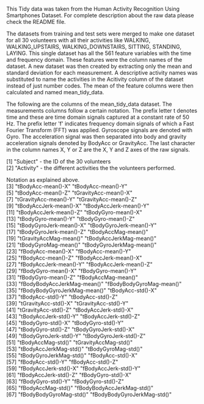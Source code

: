 This Tidy data was taken from the Human Activity Recognition Using Smartphones Dataset. For complete description about
the raw data please check the README file. 

The datasets from training and test sets were merged to make one dataset for all 30 volunteers with all their activities 
like WALKING, WALKING_UPSTAIRS, WALKING_DOWNSTAIRS, SITTING, STANDING, LAYING. This single dataset has all the 561 feature 
variables with the time and frequency domain. These features were the column names of the dataset. A new dataset was then 
created by extracting only the mean and standard deviation for each measurement. A descriptive activity names was substituted
to name the activities in the Acitivity column of the dataset instead of just number codes. The mean of the feature columns were then calculated and named mean_tidy_data.

The following are the columns of the mean_tidy_data dataset. The measurements columns follow a certain notation. The prefix letter 
t denotes time and these are time domain signals captured at a constant rate of 50 Hz. The prefix letter 'f' indicates frequency 
domain signals of which a Fast Fourier Transform (FFT) was applied. Gyroscope signals are denoted with Gyro. The acceleration signal 
was then separated into body and gravity acceleration signals denoted by BodyAcc or GravityAcc. The last character in the column names
X, Y or Z are the X, Y and Z axes of the raw signals.

 [1] "Subject" - the ID of the 30 volunteers                    
 [2] "Activity"  - the different activities the the volunteers performed.

Notation as explained above.                
 [3] "tBodyAcc-mean()-X"           "tBodyAcc-mean()-Y"          
 [5] "tBodyAcc-mean()-Z"           "tGravityAcc-mean()-X"       
 [7] "tGravityAcc-mean()-Y"        "tGravityAcc-mean()-Z"       
 [9] "tBodyAccJerk-mean()-X"       "tBodyAccJerk-mean()-Y"      
[11] "tBodyAccJerk-mean()-Z"       "tBodyGyro-mean()-X"         
[13] "tBodyGyro-mean()-Y"          "tBodyGyro-mean()-Z"         
[15] "tBodyGyroJerk-mean()-X"      "tBodyGyroJerk-mean()-Y"     
[17] "tBodyGyroJerk-mean()-Z"      "tBodyAccMag-mean()"         
[19] "tGravityAccMag-mean()"       "tBodyAccJerkMag-mean()"     
[21] "tBodyGyroMag-mean()"         "tBodyGyroJerkMag-mean()"    
[23] "fBodyAcc-mean()-X"           "fBodyAcc-mean()-Y"          
[25] "fBodyAcc-mean()-Z"           "fBodyAccJerk-mean()-X"      
[27] "fBodyAccJerk-mean()-Y"       "fBodyAccJerk-mean()-Z"      
[29] "fBodyGyro-mean()-X"          "fBodyGyro-mean()-Y"         
[31] "fBodyGyro-mean()-Z"          "fBodyAccMag-mean()"         
[33] "fBodyBodyAccJerkMag-mean()"  "fBodyBodyGyroMag-mean()"    
[35] "fBodyBodyGyroJerkMag-mean()" "tBodyAcc-std()-X"           
[37] "tBodyAcc-std()-Y"            "tBodyAcc-std()-Z"           
[39] "tGravityAcc-std()-X"         "tGravityAcc-std()-Y"        
[41] "tGravityAcc-std()-Z"         "tBodyAccJerk-std()-X"       
[43] "tBodyAccJerk-std()-Y"        "tBodyAccJerk-std()-Z"       
[45] "tBodyGyro-std()-X"           "tBodyGyro-std()-Y"          
[47] "tBodyGyro-std()-Z"           "tBodyGyroJerk-std()-X"      
[49] "tBodyGyroJerk-std()-Y"       "tBodyGyroJerk-std()-Z"      
[51] "tBodyAccMag-std()"           "tGravityAccMag-std()"       
[53] "tBodyAccJerkMag-std()"       "tBodyGyroMag-std()"         
[55] "tBodyGyroJerkMag-std()"      "fBodyAcc-std()-X"           
[57] "fBodyAcc-std()-Y"            "fBodyAcc-std()-Z"           
[59] "fBodyAccJerk-std()-X"        "fBodyAccJerk-std()-Y"       
[61] "fBodyAccJerk-std()-Z"        "fBodyGyro-std()-X"          
[63] "fBodyGyro-std()-Y"           "fBodyGyro-std()-Z"          
[65] "fBodyAccMag-std()"           "fBodyBodyAccJerkMag-std()"  
[67] "fBodyBodyGyroMag-std()"      "fBodyBodyGyroJerkMag-std()" 
